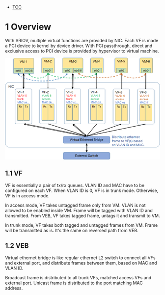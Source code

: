 * [TOC](SRIOV.md)

# 1 Overview

With SRIOV, multiple virtual functions are provided by NIC. Each VF is made a PCI device to kernel by device driver. With PCI passthrough, direct and exclusive access to PCI device is provided by hypervisor to virtual machine.

![Figure 1.1 SRIOV](F1-1.png)


## 1.1 VF

VF is essentially a pair of tx/rx queues. VLAN ID and MAC have to be configured on each VF. When VLAN ID is 0, VF is in trunk mode. Otherwise, VF is in access mode.

In access mode, VF takes untagged frame only from VM. VLAN is not allowed to be enabled inside VM. Frame will be tagged with VLAN ID and transmitted. From VEB, VF takes tagged frame, untags it and transmit to VM.

In trunk mode, VF takes both tagged and untagged frames from VM. Frame will be transmitted as is. It's the same on reversed path from VEB.


## 1.2 VEB

Virtual ethernet bridge is like regular ethernet L2 switch to connect all VFs and external port, and distribute frames between them, based on MAC and VLAN ID.

Broadcast frame is distributed to all trunk VFs, matched access VFs and external port. Unicast frame is distributed to the port matching MAC address.


